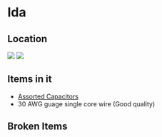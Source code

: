 # Ida

## Location
![](a8d290641468a3180af3914cf5ee6ca5_MD5.webp)
![](163aa730e3a01593b9a4949130313cb8_MD5.webp)

## Items in it
- [Assorted Capacitors](Sensors+etc.md#^b6ac3a)
- 30 AWG guage single core wire (Good quality) 
## Broken Items
